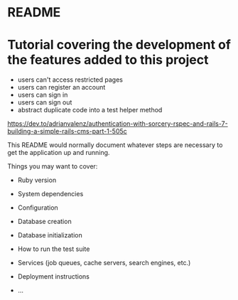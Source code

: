 # README

# Tutorial covering the development of the features added to this project
- users can't access restricted pages
- users can register an account
- users can sign in
- users can sign out
- abstract duplicate code into a test helper method

https://dev.to/adrianvalenz/authentication-with-sorcery-rspec-and-rails-7-building-a-simple-rails-cms-part-1-505c


This README would normally document whatever steps are necessary to get the
application up and running.

Things you may want to cover:

* Ruby version

* System dependencies

* Configuration

* Database creation

* Database initialization

* How to run the test suite

* Services (job queues, cache servers, search engines, etc.)

* Deployment instructions

* ...
